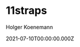 ---
title: 11straps
github: https://github.com/holger1411/11straps
demo: https://11straps-demo.netlify.app/
author: Holger Koenemann
date: 2021-07-10T00:00:00.000Z
ssg:
  - Eleventy
cms:
  - Markdown
css:
  - Bootstrap
  - PostCSS
  - SCSS
category:
  - Blog
  - Portfolio
  - Business
description: A Eleventy + Bootstrap 5 starter kit.
draft: false
publish_date: '2020-10-30T08:31:23Z'
update_date: '2022-08-18T11:56:51Z'
github_star: 79
github_fork: 19
---